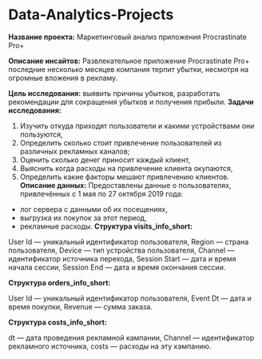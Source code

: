 # Data-Analytics-Projects

**Название проекта:** Маркетинговый анализ приложения Procrastinate Pro+

**Описание инсайтов:** Развлекательное приложение Procrastinate Pro+ последние несколько месяцев компания терпит убытки, несмотря на огромные вложения в рекламу.

**Цель исследования:** выявить причины убытков, разработать рекомендации для сокращения убытков и получения прибыли.
**Задачи исследования:**
1. Изучить откуда приходят пользователи и какими устройствами они пользуются,
2. Определить сколько стоит привлечение пользователей из различных рекламных каналов;
3. Оценить сколько денег приносит каждый клиент,
4. Выяснить когда расходы на привлечение клиента окупаются,
5. Определить какие факторы мешают привлечению клиентов.
**Описание данных:**
Предоставлены данные о пользователях, привлечённых с 1 мая по 27 октября 2019 года:
- лог сервера с данными об их посещениях,
- выгрузка их покупок за этот период,
- рекламные расходы.
**Структура visits_info_short:**

User Id — уникальный идентификатор пользователя,
Region — страна пользователя,
Device — тип устройства пользователя,
Channel — идентификатор источника перехода,
Session Start — дата и время начала сессии,
Session End — дата и время окончания сессии.

**Структура orders_info_short:**

User Id — уникальный идентификатор пользователя,
Event Dt — дата и время покупки,
Revenue — сумма заказа.

**Структура costs_info_short:**

dt — дата проведения рекламной кампании,
Channel — идентификатор рекламного источника,
costs — расходы на эту кампанию.

